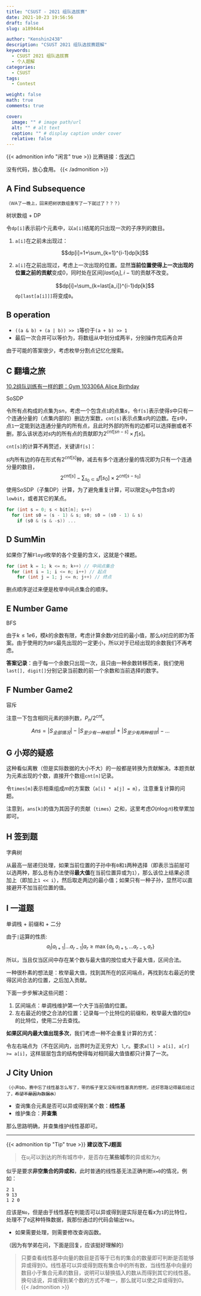```yaml
---
title: "CSUST - 2021 组队选拔赛"
date: 2021-10-23 19:56:56
draft: false
slug: a18944a4

author: "Kenshin2438"
description: "CSUST 2021 组队选拔赛题解"
keywords: 
  - CSUST 2021 组队选拔赛
  - 个人题解
categories:
  - CSUST
tags:
  - Contest

weight: false
math: true
comments: true

cover:
  image: "" # image path/url
  alt: "" # alt text
  caption: "" # display caption under cover
  relative: false
---
```


{{< admonition info "闲言" true >}}
比赛链接：[传送门](http://acm.csust.edu.cn/contest/163)

没有代码，放心食用。
{{< /admonition >}}

## A	Find Subsequence
<small>（WA了一晚上，回来把树状数组重写了一下就过了？？？）</small>

树状数组 + DP

令`dp[i]`表示前$i$个元素中，以`a[i]`结尾的只出现一次的子序列的数目。

1. `a[i]`在之前未出现过：
   
   $$dp[i]=1+\sum_{k=1}^{i-1}dp[k]$$
2. `a[i]`在之前出现过，考虑上一次出现的位置。显然**当前位置使得上一次出现的位置之前的贡献**变成$0$，同时处在区间$[last[a_i], i-1]$的贡献不改变。
   
   $$dp[i]=\sum_{k=last[a_i]}^{i-1}dp[k]$$
   `dp[last[a[i]]]`将变成`0`。

## B	operation

* `((a & b) + (a | b)) >> 1`等价于`(a + b) >> 1`
* 最后一次合并可以等价为，将数组从中划分成两半，分别操作完后再合并

由于可能的答案很少，考虑枚举分割点记忆化搜索。

## C	翻墙之旅
[10.2组队训练有一样的题：Gym 103306A Alice Birthday](https://codeforces.com/gym/103306/problem/A)

SoSDP

令所有点构成的点集为$sn$，考虑一个包含点`1`的点集$s$，令`f[s]`表示使得$s$中只有一个连通分量的（点集内部的）删边方案数，`cnt[s]`表示点集$s$内的边数。在$s$中，点`1`一定能到达连通分量内的所有点，且此时外部的所有的边都可以选择删或者不删，那么该状态对$s$内的所有点的贡献即为$2^{cnt[sn-s]}\times f[s]$。

`cnt[s]`的计算不再赘述，关键讲`f[s]`：

$s$内所有边的存在形式有$2^{cnt[s]}$种，减去有多个连通分量的情况即为只有一个连通分量的数目，
$$2^{cnt[s]}-\sum_{s_0 \subset s} f[s_0]\times 2^{cnt[s-s_0]}$$
使用SoSDP（子集DP）计算，为了避免重复计算，可以限定$s_0$中包含$s$的`lowbit`，或者其它的某点。

```cpp
for (int s = 0; s < bit[n]; s++)
  for (int s0 = (s - 1) & s; s0; s0 = (s0 - 1) & s)
    if (s0 & (s & -s)) ...
```


## D	SumMin
如果你了解`Floyd`枚举的各个变量的含义，这就是个裸题。
```cpp
for (int k = 1; k <= n; k++) // 中间点集合
  for (int i = 1; i <= n; i++) // 起点
    for (int j = 1; j <= n; j++) // 终点
```
删点顺序逆过来便是枚举中间点集合的顺序。

## E	Number Game
BFS

由于$k\leq 1e6$，模$k$的余数有限，考虑计算余数$r$对应的最小值，那么`0`对应的即为答案。由于使用的为`BFS`最先出现的一定更小，所以对于已经出现的余数我们不再考虑。

**答案记录**：由于每一个余数只出现一次，且只由一种余数转移而来，我们使用`last[], digit[]`分别记录当前数的前一个余数和当前选择的数字。

## F	Number Game2
容斥

注意一下包含相同元素的排列数，$P_n / 2^{cnt}$。

$$Ans=|S_{全部情况}|-|S_{至少有一种相邻}|+|S_{至少有两种相邻}|-\dots$$

## G	小郑的疑惑
这种看似离散（但是实际数据的大小不大）的一般都是转换为贡献解决。本题贡献为元素出现的个数，直接开个数组`cnt[n]`记录。

令`times[m]`表示相乘组成$m$的方案数（`a[i] * a[j] = m`），注意重复计算的问题。

注意到，`ans[k]`的值为其因子的贡献（`times`）之和，这里考虑$O(n\log n)$枚举累加即可。

## H	签到题
字典树

从最高一层递归处理，如果当前位置的子孙中有`0`和`1`两种选择（即表示当前层可以选两种，那么总有办法使得**最大值**在当前位置异或为`1`），那么该位上结果必须加上（即加上`1 << i`），然后取走两边的最小值；如果只有一种子孙，显然可以直接避开不加当前位置的值。

## I	一道题
单调栈 + 前缀和 + 二分

由于`|`运算的性质:
$$a_l | a_{l+1} | \dots a_{r-1} | a_r \geq \max\{a_l, a_{l+1}, \dots a_{r-1}, a_r\}$$

所以，当且仅当区间中存在某个数与最大值的按位或大于最大值，区间合法。

一种很朴素的想法是：枚举最大值，找到其所在的区间端点，再找到左右最近的使得区间合法的位置，之后加入贡献。

下面一步步解决这些问题：

1. 区间端点：单调栈维护第一个大于当前值的位置。
2. 左右最近的使之合法的位置：记录每一个比特位的前缀和，枚举最大值的位`0`的比特位，使用二分去查找。

**如果区间内最大值出现多次**，我们考虑一种不会重复计算的方式：

令左右端点为（不在区间内，出界时为正无穷大）`l`,`r`。要求`a[l] > a[i], a[r] >= a[i]`，这样层层包含的结构使得每对相同最大值值都只计算了一次。

## J	City Union
<small>（小声bb，赛中忘了线性基怎么写了，带的板子里又没有线性基真的想死，还好思路记得最后给过了，~~希望不是因为数据水~~）</small>

* 查询集合元素是否可以异或得到某个数：**线性基**
* 维护集合：**并查集**

那么思路明确，并查集维护线性基即可。

---

{{< admonition tip "Tip" true >}}
**建议改下J题面**

> 在$u_i$可以到达的所有城市中，是否存在**某些城市**的异或和为$x_i$

似乎是要求**非空集合的异或和**，此时普通的线性基无法正确判断`x=0`的情况，例如：
```
2 1
9 13
1 2 0
```
应该是`No`，但是由于线性基在判能否可以异或得到是实际是在看$x$为`1`的比特位，处理不了`0`这种特殊数据，我那份通过的代码会输出`Yes`。

+ 如果需要处理，则需要修改查询函数。

（因为有学弟在问，下面是回复，应该挺好理解的）

> 只要查看线性基中向量的数目是否等于已有的集合的数量即可判断是否能够异或得到0。线性基可以异或得到既有集合中的所有数，当线性基中向量的数目小于集合元素的数目，说明可以替换插入的数从而得到其它的线性基。换句话说，异或得到某个数的方式不唯一，那么就可以使之异或得到0。
{{< /admonition >}}